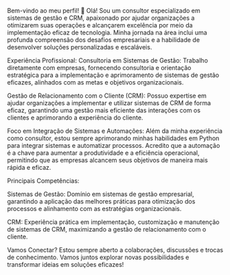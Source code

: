 Bem-vindo ao meu perfil! 👋
Olá! Sou um consultor especializado em sistemas de gestão e CRM, apaixonado por ajudar organizações a otimizarem suas operações e alcançarem excelência por meio da implementação eficaz de tecnologia. Minha jornada na área inclui uma profunda compreensão dos desafios empresariais e a habilidade de desenvolver soluções personalizadas e escaláveis.

Experiência Profissional:
Consultoria em Sistemas de Gestão: Trabalho diretamente com empresas, fornecendo consultoria e orientação estratégica para a implementação e aprimoramento de sistemas de gestão eficazes, alinhados com as metas e objetivos organizacionais.

Gestão de Relacionamento com o Cliente (CRM): Possuo expertise em ajudar organizações a implementar e utilizar sistemas de CRM de forma eficaz, garantindo uma gestão mais eficiente das interações com os clientes e aprimorando a experiência do cliente.

Foco em Integração de Sistemas e Automações:
Além da minha experiência como consultor, estou sempre aprimorando minhas habilidades em Python para integrar sistemas e automatizar processos. Acredito que a automação é a chave para aumentar a produtividade e a eficiência operacional, permitindo que as empresas alcancem seus objetivos de maneira mais rápida e eficaz.

Principais Competências:

Sistemas de Gestão: Domínio em sistemas de gestão empresarial, garantindo a aplicação das melhores práticas para otimização dos processos e alinhamento com as estratégias organizacionais.

CRM: Experiência prática em implementação, customização e manutenção de sistemas de CRM, maximizando a gestão de relacionamento com o cliente.

Vamos Conectar?
Estou sempre aberto a colaborações, discussões e trocas de conhecimento. Vamos juntos explorar novas possibilidades e transformar ideias em soluções eficazes!

